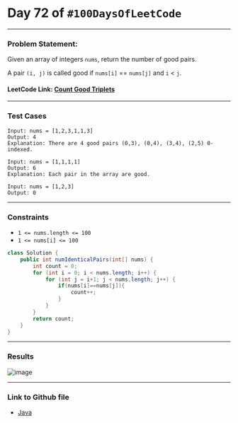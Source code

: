 # Day 72 of `#100DaysOfLeetCode`

___
### Problem Statement:  
Given an array of integers `nums`, return the number of good pairs.

A pair `(i, j)` is called good if `nums[i]` == `nums[j]` and `i` < `j`.

#### LeetCode Link: [Count Good Triplets](https://leetcode.com/problems/number-of-good-pairs/description/)
___


### Test Cases
```
Input: nums = [1,2,3,1,1,3]
Output: 4
Explanation: There are 4 good pairs (0,3), (0,4), (3,4), (2,5) 0-indexed.
```
```
Input: nums = [1,1,1,1]
Output: 6
Explanation: Each pair in the array are good.
```
```
Input: nums = [1,2,3]
Output: 0
```
___

### Constraints 
* `1 <= nums.length <= 100`
* `1 <= nums[i] <= 100`

```java
class Solution {
    public int numIdenticalPairs(int[] nums) {
        int count = 0;
        for (int i = 0; i < nums.length; i++) {
            for (int j = i+1; j < nums.length; j++) {
                if(nums[i]==nums[j]){
                    count++;
                }
            }
        }
        return count;
    }
}
```
___
### Results
![image](https://user-images.githubusercontent.com/31382363/216786251-a88e46ae-6dae-4085-bb52-e5377e0e54d6.png)


___

### Link to Github file  
* [Java](https://github.com/studentdevelops/100DaysOfLeetCode/blob/e5998ddaf14461329c673e595d9107766df8c9d2/Day72_Number_of_Good_Pairs/code.java)
